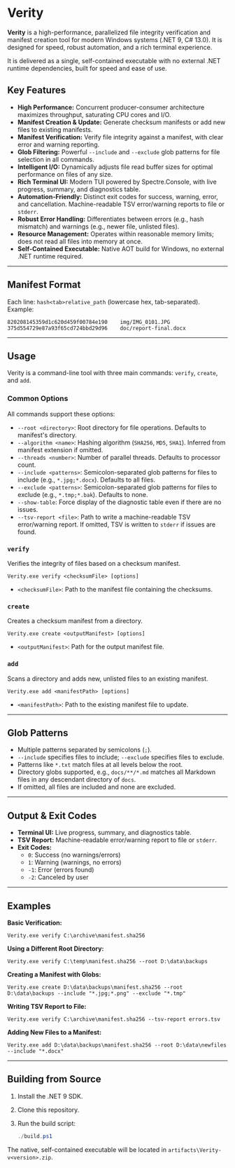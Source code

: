# Verity

**Verity** is a high-performance, parallelized file integrity verification and manifest creation tool for modern Windows systems (.NET 9, C# 13.0). It is designed for speed, robust automation, and a rich terminal experience.

It is delivered as a single, self-contained executable with no external .NET runtime dependencies, built for speed and ease of use.

## Key Features

* **High Performance:** Concurrent producer-consumer architecture maximizes throughput, saturating CPU cores and I/O.
* **Manifest Creation & Update:** Generate checksum manifests or add new files to existing manifests.
* **Manifest Verification:** Verify file integrity against a manifest, with clear error and warning reporting.
* **Glob Filtering:** Powerful `--include` and `--exclude` glob patterns for file selection in all commands.
* **Intelligent I/O:** Dynamically adjusts file read buffer sizes for optimal performance on files of any size.
* **Rich Terminal UI:** Modern TUI powered by Spectre.Console, with live progress, summary, and diagnostics table.
* **Automation-Friendly:** Distinct exit codes for success, warning, error, and cancellation. Machine-readable TSV error/warning reports to file or `stderr`.
* **Robust Error Handling:** Differentiates between errors (e.g., hash mismatch) and warnings (e.g., newer file, unlisted files).
* **Resource Management:** Operates within reasonable memory limits; does not read all files into memory at once.
* **Self-Contained Executable:** Native AOT build for Windows, no external .NET runtime required.

---

## Manifest Format

Each line: `hash<tab>relative_path` (lowercase hex, tab-separated). Example:

```
820208145359d1c620d459f00784e190    img/IMG_0101.JPG
375d554729e87a93f65cd724bbd29d96    doc/report-final.docx
```

---

## Usage

Verity is a command-line tool with three main commands: `verify`, `create`, and `add`.

### Common Options

All commands support these options:

* `--root <directory>`: Root directory for file operations. Defaults to manifest's directory.
* `--algorithm <name>`: Hashing algorithm (`SHA256`, `MD5`, `SHA1`). Inferred from manifest extension if omitted.
* `--threads <number>`: Number of parallel threads. Defaults to processor count.
* `--include <patterns>`: Semicolon-separated glob patterns for files to include (e.g., `*.jpg;*.docx`). Defaults to all files.
* `--exclude <patterns>`: Semicolon-separated glob patterns for files to exclude (e.g., `*.tmp;*.bak`). Defaults to none.
* `--show-table`: Force display of the diagnostic table even if there are no issues.
* `--tsv-report <file>`: Path to write a machine-readable TSV error/warning report. If omitted, TSV is written to `stderr` if issues are found.

### `verify`

Verifies the integrity of files based on a checksum manifest.

```
Verity.exe verify <checksumFile> [options]
```

* `<checksumFile>`: Path to the manifest file containing the checksums.

### `create`

Creates a checksum manifest from a directory.

```
Verity.exe create <outputManifest> [options]
```

* `<outputManifest>`: Path for the output manifest file.

### `add`

Scans a directory and adds new, unlisted files to an existing manifest.

```
Verity.exe add <manifestPath> [options]
```

* `<manifestPath>`: Path to the existing manifest file to update.

---

## Glob Patterns

- Multiple patterns separated by semicolons (`;`).
- `--include` specifies files to include; `--exclude` specifies files to exclude.
- Patterns like `*.txt` match files at all levels below the root.
- Directory globs supported, e.g., `docs/**/*.md` matches all Markdown files in any descendant directory of `docs`.
- If omitted, all files are included and none are excluded.

---

## Output & Exit Codes

- **Terminal UI:** Live progress, summary, and diagnostics table.
- **TSV Report:** Machine-readable error/warning report to file or `stderr`.
- **Exit Codes:**
  - `0`: Success (no warnings/errors)
  - `1`: Warning (warnings, no errors)
  - `-1`: Error (errors found)
  - `-2`: Canceled by user

---

## Examples

**Basic Verification:**
```
Verity.exe verify C:\archive\manifest.sha256
```

**Using a Different Root Directory:**
```
Verity.exe verify C:\temp\manifest.sha256 --root D:\data\backups
```

**Creating a Manifest with Globs:**
```
Verity.exe create D:\data\backups\manifest.sha256 --root D:\data\backups --include "*.jpg;*.png" --exclude "*.tmp"
```

**Writing TSV Report to File:**
```
Verity.exe verify C:\archive\manifest.sha256 --tsv-report errors.tsv
```

**Adding New Files to a Manifest:**
```
Verity.exe add D:\data\backups\manifest.sha256 --root D:\data\newfiles --include "*.docx"
```

---

## Building from Source

1. Install the .NET 9 SDK.
2. Clone this repository.
3. Run the build script:

    ```powershell
    ./build.ps1
    ```

The native, self-contained executable will be located in `artifacts\Verity-v<version>.zip`.